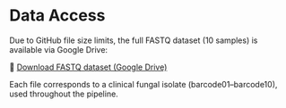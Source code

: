 # Data Access

Due to GitHub file size limits, the full FASTQ dataset (10 samples) is available via Google Drive:

🔗 [Download FASTQ dataset (Google Drive)](https://drive.google.com/drive/folders/1hwe6Dt7uXwkEnE-MDVhJeceUCYNwykMP?usp=drive_link)

Each file corresponds to a clinical fungal isolate (barcode01–barcode10), used throughout the pipeline.
